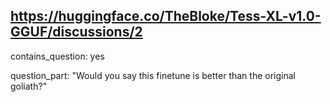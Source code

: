 ## https://huggingface.co/TheBloke/Tess-XL-v1.0-GGUF/discussions/2

contains_question: yes

question_part: "Would you say this finetune is better than the original goliath?"
